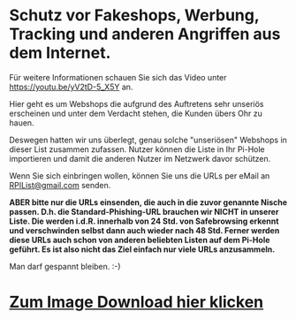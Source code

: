 # Schutz vor Fakeshops, Werbung, Tracking und anderen Angriffen aus dem Internet.

Für weitere Informationen schauen Sie sich das Video unter https://youtu.be/yV2tD-5_X5Y an.

Hier geht es um Webshops die aufgrund des Auftretens sehr unseriös erscheinen und unter dem Verdacht stehen, die Kunden übers Ohr zu hauen.

Deswegen hatten wir uns überlegt, genau solche "unseriösen" Webshops in dieser List zusammen zufassen. Nutzer können die Liste in Ihr Pi-Hole importieren und damit die anderen Nutzer im Netzwerk davor schützen.

Wenn Sie sich einbringen wollen, können Sie uns die URLs per eMail an RPIList@gmail.com senden. 

<b>ABER bitte nur die URLs einsenden, die auch in die zuvor genannte Nische passen. D.h. die Standard-Phishing-URL brauchen wir NICHT in unserer Liste. Die werden i.d.R. innerhalb von 24 Std. von Safebrowsing erkennt und verschwinden selbst dann auch wieder nach 48 Std. Ferner werden diese URLs auch schon von anderen beliebten Listen auf dem Pi-Hole geführt. Es ist also nicht das Ziel einfach nur viele URLs anzusammeln.</b>

Man darf gespannt bleiben. :-)

# <a href="./Download.md">Zum Image Download hier klicken</A>
